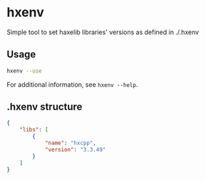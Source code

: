 # hxenv

Simple tool to set haxelib libraries' versions as defined in ./.hxenv

## Usage

```bash
hxenv --use
```

For additional information, see `hxenv --help`.

## .hxenv structure

```json
{
    "libs": [
        {
            "name": "hxcpp",
            "version": "3.3.49"
        }
    ]
}
```